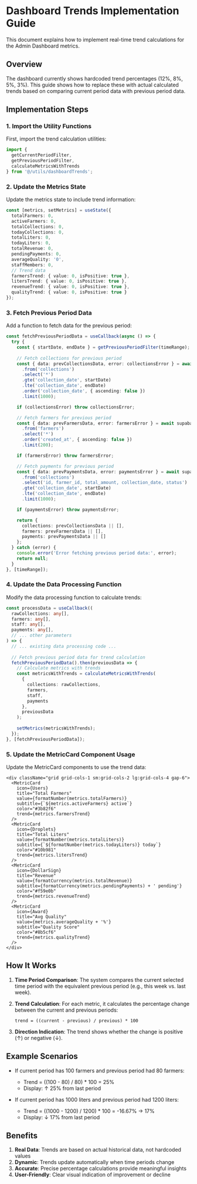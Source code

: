 # Dashboard Trends Implementation Guide

This document explains how to implement real-time trend calculations for the Admin Dashboard metrics.

## Overview

The dashboard currently shows hardcoded trend percentages (12%, 8%, 5%, 3%). This guide shows how to replace these with actual calculated trends based on comparing current period data with previous period data.

## Implementation Steps

### 1. Import the Utility Functions

First, import the trend calculation utilities:

```typescript
import { 
  getCurrentPeriodFilter, 
  getPreviousPeriodFilter, 
  calculateMetricsWithTrends 
} from '@/utils/dashboardTrends';
```

### 2. Update the Metrics State

Update the metrics state to include trend information:

```typescript
const [metrics, setMetrics] = useState({
  totalFarmers: 0,
  activeFarmers: 0,
  totalCollections: 0,
  todayCollections: 0,
  totalLiters: 0,
  todayLiters: 0,
  totalRevenue: 0,
  pendingPayments: 0,
  averageQuality: '0',
  staffMembers: 0,
  // Trend data
  farmersTrend: { value: 0, isPositive: true },
  litersTrend: { value: 0, isPositive: true },
  revenueTrend: { value: 0, isPositive: true },
  qualityTrend: { value: 0, isPositive: true }
});
```

### 3. Fetch Previous Period Data

Add a function to fetch data for the previous period:

```typescript
const fetchPreviousPeriodData = useCallback(async () => {
  try {
    const { startDate, endDate } = getPreviousPeriodFilter(timeRange);
    
    // Fetch collections for previous period
    const { data: prevCollectionsData, error: collectionsError } = await supabase
      .from('collections')
      .select('*')
      .gte('collection_date', startDate)
      .lte('collection_date', endDate)
      .order('collection_date', { ascending: false })
      .limit(1000);

    if (collectionsError) throw collectionsError;

    // Fetch farmers for previous period
    const { data: prevFarmersData, error: farmersError } = await supabase
      .from('farmers')
      .select('*')
      .order('created_at', { ascending: false })
      .limit(200);

    if (farmersError) throw farmersError;

    // Fetch payments for previous period
    const { data: prevPaymentsData, error: paymentsError } = await supabase
      .from('collections')
      .select('id, farmer_id, total_amount, collection_date, status')
      .gte('collection_date', startDate)
      .lte('collection_date', endDate)
      .limit(1000);

    if (paymentsError) throw paymentsError;

    return {
      collections: prevCollectionsData || [],
      farmers: prevFarmersData || [],
      payments: prevPaymentsData || []
    };
  } catch (error) {
    console.error('Error fetching previous period data:', error);
    return null;
  }
}, [timeRange]);
```

### 4. Update the Data Processing Function

Modify the data processing function to calculate trends:

```typescript
const processData = useCallback((
  rawCollections: any[],
  farmers: any[],
  staff: any[],
  payments: any[],
  // ... other parameters
) => {
  // ... existing data processing code ...
  
  // Fetch previous period data for trend calculation
  fetchPreviousPeriodData().then(previousData => {
    // Calculate metrics with trends
    const metricsWithTrends = calculateMetricsWithTrends(
      {
        collections: rawCollections,
        farmers,
        staff,
        payments
      },
      previousData
    );
    
    setMetrics(metricsWithTrends);
  });
}, [fetchPreviousPeriodData]);
```

### 5. Update the MetricCard Component Usage

Update the MetricCard components to use the trend data:

```tsx
<div className="grid grid-cols-1 sm:grid-cols-2 lg:grid-cols-4 gap-6">
  <MetricCard
    icon={Users}
    title="Total Farmers"
    value={formatNumber(metrics.totalFarmers)}
    subtitle={`${metrics.activeFarmers} active`}
    color="#3b82f6"
    trend={metrics.farmersTrend}
  />
  <MetricCard
    icon={Droplets}
    title="Total Liters"
    value={formatNumber(metrics.totalLiters)}
    subtitle={`${formatNumber(metrics.todayLiters)} today`}
    color="#10b981"
    trend={metrics.litersTrend}
  />
  <MetricCard
    icon={DollarSign}
    title="Revenue"
    value={formatCurrency(metrics.totalRevenue)}
    subtitle={formatCurrency(metrics.pendingPayments) + ' pending'}
    color="#f59e0b"
    trend={metrics.revenueTrend}
  />
  <MetricCard
    icon={Award}
    title="Avg Quality"
    value={metrics.averageQuality + '%'}
    subtitle="Quality Score"
    color="#8b5cf6"
    trend={metrics.qualityTrend}
  />
</div>
```

## How It Works

1. **Time Period Comparison**: The system compares the current selected time period with the equivalent previous period (e.g., this week vs. last week).

2. **Trend Calculation**: For each metric, it calculates the percentage change between the current and previous periods:
   ```
   trend = ((current - previous) / previous) * 100
   ```

3. **Direction Indication**: The trend shows whether the change is positive (↑) or negative (↓).

## Example Scenarios

- If current period has 100 farmers and previous period had 80 farmers:
  - Trend = ((100 - 80) / 80) * 100 = 25%
  - Display: ↑ 25% from last period

- If current period has 1000 liters and previous period had 1200 liters:
  - Trend = ((1000 - 1200) / 1200) * 100 = -16.67% → 17%
  - Display: ↓ 17% from last period

## Benefits

1. **Real Data**: Trends are based on actual historical data, not hardcoded values
2. **Dynamic**: Trends update automatically when time periods change
3. **Accurate**: Precise percentage calculations provide meaningful insights
4. **User-Friendly**: Clear visual indication of improvement or decline